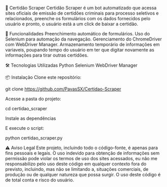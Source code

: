 📜 Certidão Scraper
Certidão Scraper é um bot automatizado que acessa sites oficiais de emissão de certidões criminais para processo seletivos e relacionados, preenche os formulários com os dados fornecidos pelo usuário e pronto, o usuário está a um click de baixar a certidão.

🚀 Funcionalidades
Preenchimento automático de formulários.
Uso do Selenium para automação da navegação.
Gerenciamento do ChromeDriver com WebDriver Manager.
Armazenamento temporário de informações em variaveis, poupando tempo do usuário em ter que digitar novamente as informações para tirar outras certidões.

🛠 Tecnologias Utilizadas
Python
Selenium
WebDriver Manager

📦 Instalação
Clone este repositório:

git clone https://github.com/PavasSX/Certidao-Scraper

Acesse a pasta do projeto:

cd certidao_scraper

Instale as dependências

E execute o script:

python certidao_scraper.py

⚠️ Aviso Legal
Este projeto, incluindo todo o código-fonte, é apenas para fins pessoais e legais. O uso indevido para obtenção de informações sem permissão pode violar os termos de uso dos sites acessados, eu não me responsabilizo pelo uso deste código em qualquer contexto fora do previsto, incluindo, mas não se limitando a, situações comerciais, de produção ou de qualquer natureza que possa surgir. O uso deste código é de total conta e risco do usuário. 
